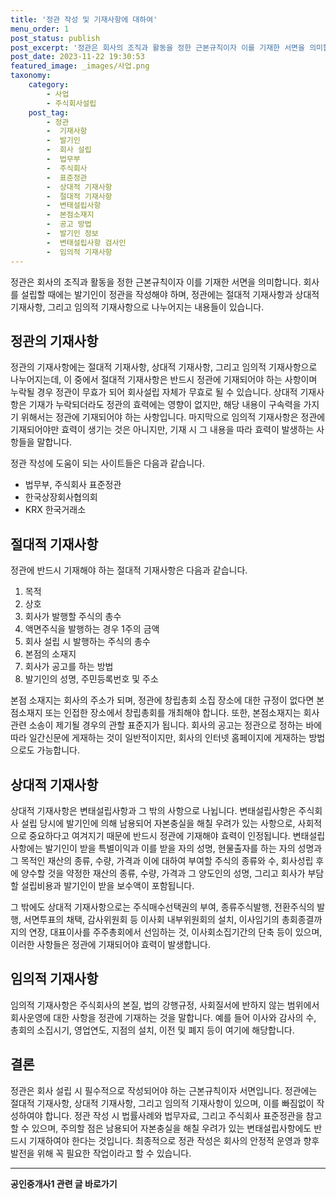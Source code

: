 ```yaml
---
title: '정관 작성 및 기재사항에 대하여'
menu_order: 1
post_status: publish
post_excerpt: '정관은 회사의 조직과 활동을 정한 근본규칙이자 이를 기재한 서면을 의미합니다. 회사를 설립할 때에는 발기인이 정관을 작성해야 하며, 정관에는 절대적 기재사항과 상대적 기재사항, 그리고 임의적 기재사항으로 나누어지는 내용들이 있습니다.'
post_date: 2023-11-22 19:30:53
featured_image: _images/사업.png
taxonomy:
    category:
        - 사업
        - 주식회사설립
    post_tag:
        - 정관
        -  기재사항
        -  발기인
        -  회사 설립
        -  법무부
        -  주식회사
        -  표준정관
        -  상대적 기재사항
        -  절대적 기재사항
        -  변태설립사항
        -  본점소재지
        -  공고 방법
        -  발기인 정보
        -  변태설립사항 검사인
        -  임의적 기재사항
---
```



정관은 회사의 조직과 활동을 정한 근본규칙이자 이를 기재한 서면을 의미합니다. 회사를 설립할 때에는 발기인이 정관을 작성해야 하며, 정관에는 절대적 기재사항과 상대적 기재사항, 그리고 임의적 기재사항으로 나누어지는 내용들이 있습니다.

## 정관의 기재사항

정관의 기재사항에는 절대적 기재사항, 상대적 기재사항, 그리고 임의적 기재사항으로 나누어지는데, 이 중에서 절대적 기재사항은 반드시 정관에 기재되어야 하는 사항이며 누락될 경우 정관이 무효가 되어 회사설립 자체가 무효로 될 수 있습니다. 상대적 기재사항은 기재가 누락되더라도 정관의 효력에는 영향이 없지만, 해당 내용이 구속력을 가지기 위해서는 정관에 기재되어야 하는 사항입니다. 마지막으로 임의적 기재사항은 정관에 기재되어야만 효력이 생기는 것은 아니지만, 기재 시 그 내용을 따라 효력이 발생하는 사항들을 말합니다.

정관 작성에 도움이 되는 사이트들은 다음과 같습니다.

- 법무부, 주식회사 표준정관
- 한국상장회사협의회
- KRX 한국거래소

## 절대적 기재사항

정관에 반드시 기재해야 하는 절대적 기재사항은 다음과 같습니다.

1. 목적
2. 상호
3. 회사가 발행할 주식의 총수
4. 액면주식을 발행하는 경우 1주의 금액
5. 회사 설립 시 발행하는 주식의 총수
6. 본점의 소재지
7. 회사가 공고를 하는 방법
8. 발기인의 성명, 주민등록번호 및 주소

본점 소재지는 회사의 주소가 되며, 정관에 창립총회 소집 장소에 대한 규정이 없다면 본점소재지 또는 인접한 장소에서 창립총회를 개최해야 합니다. 또한, 본점소재지는 회사 관련 소송이 제기될 경우의 관할 표준지가 됩니다. 회사의 공고는 정관으로 정하는 바에 따라 일간신문에 게재하는 것이 일반적이지만, 회사의 인터넷 홈페이지에 게재하는 방법으로도 가능합니다.

## 상대적 기재사항

상대적 기재사항은 변태설립사항과 그 밖의 사항으로 나뉩니다. 변태설립사항은 주식회사 설립 당시에 발기인에 의해 남용되어 자본충실을 해칠 우려가 있는 사항으로, 사회적으로 중요하다고 여겨지기 때문에 반드시 정관에 기재해야 효력이 인정됩니다. 변태설립사항에는 발기인이 받을 특별이익과 이를 받을 자의 성명, 현물출자를 하는 자의 성명과 그 목적인 재산의 종류, 수량, 가격과 이에 대하여 부여할 주식의 종류와 수, 회사성립 후에 양수할 것을 약정한 재산의 종류, 수량, 가격과 그 양도인의 성명, 그리고 회사가 부담할 설립비용과 발기인이 받을 보수액이 포함됩니다.

그 밖에도 상대적 기재사항으로는 주식매수선택권의 부여, 종류주식발행, 전환주식의 발행, 서면투표의 채택, 감사위원회 등 이사회 내부위원회의 설치, 이사임기의 총회종결까지의 연장, 대표이사를 주주총회에서 선임하는 것, 이사회소집기간의 단축 등이 있으며, 이러한 사항들은 정관에 기재되어야 효력이 발생합니다.

## 임의적 기재사항

임의적 기재사항은 주식회사의 본질, 법의 강행규정, 사회질서에 반하지 않는 범위에서 회사운영에 대한 사항을 정관에 기재하는 것을 말합니다. 예를 들어 이사와 감사의 수, 총회의 소집시기, 영업연도, 지점의 설치, 이전 및 폐지 등이 여기에 해당합니다.

## 결론

정관은 회사 설립 시 필수적으로 작성되어야 하는 근본규칙이자 서면입니다. 정관에는 절대적 기재사항, 상대적 기재사항, 그리고 임의적 기재사항이 있으며, 이를 빠짐없이 작성하여야 합니다. 정관 작성 시 법률사례와 법무자료, 그리고 주식회사 표준정관을 참고할 수 있으며, 주의할 점은 남용되어 자본충실을 해칠 우려가 있는 변태설립사항에도 반드시 기재하여야 한다는 것입니다. 최종적으로 정관 작성은 회사의 안정적 운영과 향후 발전을 위해 꼭 필요한 작업이라고 할 수 있습니다.
<!-- wp:separator -->
<hr class="wp-block-separator has-alpha-channel-opacity"/>
<!-- /wp:separator -->

<!-- wp:group {"backgroundColor":"base","layout":{"type":"constrained"}} -->
<div class="wp-block-group has-base-background-color has-background"><!-- wp:paragraph {"align":"center","fontSize":"medium"} -->
<p class="has-text-align-center has-large-font-size"><strong>공인중개사1 관련 글 바로가기</strong></p>
<!-- /wp:paragraph -->


<!-- wp:latest-posts
{"categories":[{"id":22617,"count":19,"description":"","link":"https://uknowlaw.com/category/%ea%b3%b5%ec%9d%b8%ec%a4%91%ea%b0%9c%ec%82%ac1/","name":"공인중개사1","slug":"공인중개사1","taxonomy":"category","parent":0,"meta":[],"_links":{"self":[{"href":"https://uknowlaw.com/wp-json/wp/v2/categories/22617"}],"collection":[{"href":"https://uknowlaw.com/wp-json/wp/v2/categories"}],"about":[{"href":"https://uknowlaw.com/wp-json/wp/v2/taxonomies/category"}],"wp:post_type":[{"href":"https://uknowlaw.com/wp-json/wp/v2/posts?categories=22617"}],"curies":[{"name":"wp","href":"https://api.w.org/{rel}","templated":true}]}}],"postsToShow":100,"excerptLength":28,"postLayout":"grid","columns":2,"featuredImageAlign":"left","featuredImageSizeSlug":"large","fontSize":"small"} /--></div>
<!-- /wp:group -->